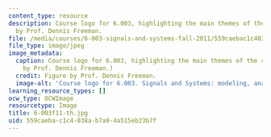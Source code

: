 ```yaml
---
content_type: resource
description: Course logo for 6.003, highlighting the main themes of the course. Figure
  by Prof. Dennis Freeman.
file: /media/courses/6-003-signals-and-systems-fall-2011/559caebac1c4038ab7a94a515eb23b7f_6-003f11-th.jpg
file_type: image/jpeg
image_metadata:
  caption: Course logo for 6.003, highlighting the main themes of the course. (Figure
    by Prof. Dennis Freeman.)
  credit: Figure by Prof. Dennis Freeman.
  image-alt: 'Course logo for 6.003. Signals and Systems: modeling, analysis, design.'
learning_resource_types: []
ocw_type: OCWImage
resourcetype: Image
title: 6-003f11-th.jpg
uid: 559caeba-c1c4-038a-b7a9-4a515eb23b7f
---
```

